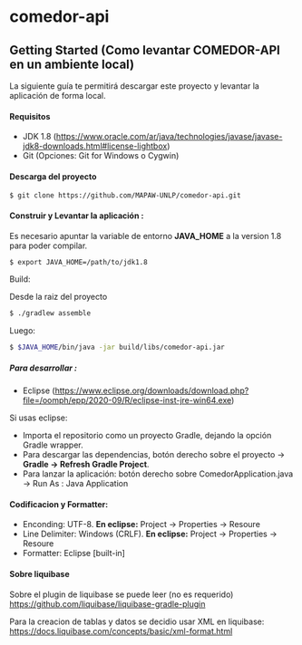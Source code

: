 # comedor-api

## Getting Started (Como levantar COMEDOR-API en un ambiente local)

La siguiente guía te permitirá descargar este proyecto y levantar la aplicación de forma local.

#### Requisitos

* JDK 1.8   (https://www.oracle.com/ar/java/technologies/javase/javase-jdk8-downloads.html#license-lightbox)
* Git (Opciones: Git for Windows o Cygwin)



#### Descarga del proyecto


```git
$ git clone https://github.com/MAPAW-UNLP/comedor-api.git
```


#### Construir y Levantar la aplicación :

Es necesario apuntar la variable de entorno **JAVA_HOME** a la version 1.8 para poder compilar.

```bash
$ export JAVA_HOME=/path/to/jdk1.8
```

Build:

Desde la raiz del proyecto 

```bash
$ ./gradlew assemble
```

Luego:  

```bash
$ $JAVA_HOME/bin/java -jar build/libs/comedor-api.jar
```
##### Para desarrollar :
* Eclipse (https://www.eclipse.org/downloads/download.php?file=/oomph/epp/2020-09/R/eclipse-inst-jre-win64.exe)

Si usas eclipse:

* Importa el repositorio como un proyecto Gradle, dejando la opción Gradle wrapper.
* Para descargar las dependencias, botón derecho sobre el proyecto -> **Gradle -> Refresh Gradle Project**.
* Para lanzar la aplicación:  botón derecho sobre ComedorApplication.java -> Run As : Java Application

#### Codificacion y Formatter:

* Enconding: UTF-8. **En eclipse:** Project -> Properties -> Resoure
* Line Delimiter: Windows (CRLF). **En eclipse:** Project -> Properties -> Resoure
* Formatter: Eclipse [built-in]

#### Sobre liquibase

Sobre el plugin de liquibase se puede leer (no es requerido) https://github.com/liquibase/liquibase-gradle-plugin

Para la creacion de tablas y datos se decidio usar XML en liquibase: https://docs.liquibase.com/concepts/basic/xml-format.html

